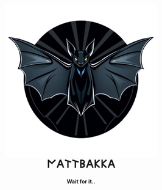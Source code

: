 
<h1 align="center">
  <br>
  <a href='' target='_blank'><img src='https://raw.githubusercontent.com/kvisten-e/Nattbakka/main/client/images/bat1.png' align="CENTER" height="400" border='0' alt='crap'/></a>
  <br>
  𐌍𐌀𐌕𐌕𐌁𐌀𐌊𐌊𐌀
  <br>
</h1>

<h4 align="center">Wait for it.. </h4>



